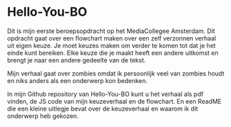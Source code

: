 # Hello-You-BO
Dit is mijn eerste beroepsopdracht op het MediaCollegee Amsterdam. Dit opdracht gaat over een flowchart maken over een zelf verzonnen verhaal uit eigen keuze. Je moet keuzes maken om verder te komen tot dat je het einde kunt bereiken. Elke keuze die je maakt heeft een andere uitkomst en brengt je naar een andere gedeelte van de tekst. 

Mijn verhaal gaat over zombies omdat ik persoonlijk veel van zombies houdt en niks anders als een onderwerp kon bedenken. 

In mijn Github repository van Hello-You-BO kunt u het verhaal als pdf vinden, de JS code van mijn keuzeverhaal en de flowchart. En een ReadME die een kleine uitlegje bevat over de keuzeverhaal en waarom ik dit onderwerp heb gekozen.

